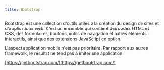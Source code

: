 ```yaml
---
title: Bootstrap
---
```


Bootstrap est une collection d'outils utiles à la création du design de sites et d'applications web. C'est un ensemble qui contient des codes HTML et CSS, des formulaires, boutons, outils de navigation et autres éléments interactifs, ainsi que des extensions JavaScript en option.

L'aspect application mobile n'est pas prioritaire. Par rapport aux autres framework, le résultat ne tend pas à imiter une application.

[https://getbootstrap.com/](https://getbootstrap.com/)
